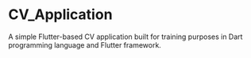 # CV_Application

A simple Flutter-based CV application built for training purposes in Dart programming language and Flutter framework.
